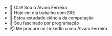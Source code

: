 - 👋 Olá!! Sou o Álvaro Ferreira 
- 👀 Hoje em dia trabalho com SRE
- 🌱 Estou estudado ciência da computação 
- 💞️ Sou fascinado por programação 
- 📫 Me procure no LinkedIn como Álvaro Ferreira 



